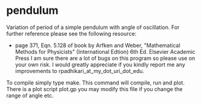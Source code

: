 # pendulum
Variation of period of a simple pendulum with angle of oscillation.
For further reference please see the following resource:
 * page 371, Eqn. 5.128 of book by Arfken and Weber, "Mathematical Methods for Physicists" (International Edtion) 6th Ed. Elsevier Academic Press
 I am sure there are a lot of bugs on this program so please use on your own risk. 
 I would greatly appreciate if you kindly report me any improvements to rpadhikari_at_my_dot_uri_dot_edu.
 
 To compile simply type make. This command will compile, run and plot.
 There is a plot script plot.gp you may modify this file if you change the range of angle etc. 
 
